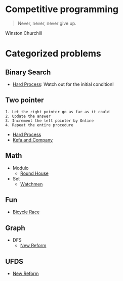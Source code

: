 # Competitive programming

> Never, never, never give up.

Winston Churchill

# Categorized problems

## Binary Search

* [Hard Process](http://codeforces.com/contest/660/problem/C): Watch out for the initial condition!

## Two pointer

```
1. Let the right pointer go as far as it could
2. Update the answer
3. Increment the left pointer by Online
4. Repeat the entire procedure
```

* [Hard Process](http://codeforces.com/contest/660/problem/C)
* [Kefa and Company](http://codeforces.com/problemset/problem/580/B)

## Math

* Modulo
    * [Round House](http://codeforces.com/contest/659/problem/A)
* Set
    * [Watchmen](http://codeforces.com/contest/651/problem/C)

## Fun   

* [Bicycle Race](http://codeforces.com/contest/659/problem/D)

## Graph

* DFS
    * [New Reform](http://codeforces.com/contest/659/problem/E)

## UFDS  

* [New Reform](http://codeforces.com/contest/659/problem/E)
